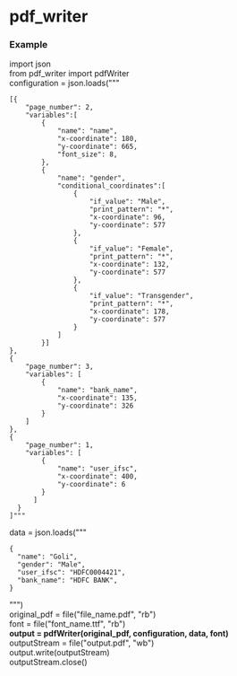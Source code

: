 # pdf_writer

### Example

import json<br>
from pdf_writer import pdfWriter<br>
configuration = json.loads("""
   	
    [{
    	"page_number": 2,
    	"variables":[
       		{
        		"name": "name",
       			"x-coordinate": 180,
        		"y-coordinate": 665,
        		"font_size": 8,
      		},
     		{
       			"name": "gender",
       			"conditional_coordinates":[    
          			{
            			"if_value": "Male",
            			"print_pattern": "*",
           			 	"x-coordinate": 96,
            			"y-coordinate": 577
          			},
          			{
                        "if_value": "Female",
                        "print_pattern": "*",
                        "x-coordinate": 132,
                        "y-coordinate": 577
                    },
                    {
                    	"if_value": "Transgender",
                        "print_pattern": "*",
                        "x-coordinate": 178,
                        "y-coordinate": 577
                    }
        		]
      		}]
    },
    {
     	"page_number": 3,
      	"variables": [
    		{
    			"name": "bank_name",
    			"x-coordinate": 135,
    			"y-coordinate": 326
    		}
    	]
    },
    {
    	"page_number": 1,
    	"variables": [
     		{
        		"name": "user_ifsc",
    		    "x-coordinate": 400,
        		"y-coordinate": 6
      		}
    	  ] 
      }  
    ]"""

data = json.loads("""

    {	
      "name": "Goli",
      "gender": "Male",
      "user_ifsc": "HDFC0004421",
      "bank_name": "HDFC BANK",
	}
""")<br>
original_pdf = file("file_name.pdf", "rb")<br>
font = file("font_name.ttf", "rb")<br>
<b>output = pdfWriter(original_pdf, configuration, data, font)</b><br>
outputStream = file("output.pdf", "wb")<br>
output.write(outputStream)<br>
outputStream.close()
